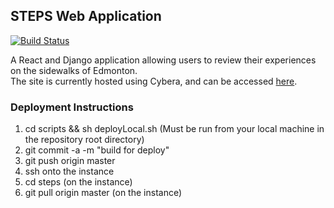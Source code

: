 ## STEPS Web Application

[![Build Status](https://travis-ci.com/cmput401-fall2018/steps.svg?token=xJjZvyBEoyHCbmwNokpv&branch=master)](https://travis-ci.com/cmput401-fall2018/steps)

A React and Django application allowing users to review their experiences on the sidewalks of Edmonton.  
The site is currently hosted using Cybera, and can be accessed [here](http://199.116.235.159:8000/).

### Deployment Instructions
1. cd scripts && sh deployLocal.sh (Must be run from your local machine in the repository root directory)
2. git commit -a -m "build for deploy"
3. git push origin master
4. ssh onto the instance
5. cd steps (on the instance)
6. git pull origin master (on the instance)

